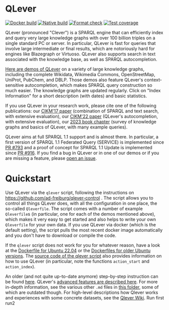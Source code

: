 # QLever

[![Docker build](https://github.com/ad-freiburg/QLever/actions/workflows/docker-publish.yml/badge.svg)](https://github.com/ad-freiburg/QLever/actions/workflows/docker-build.yml)
[![Native build](https://github.com/ad-freiburg/qlever/actions/workflows/native-build.yml/badge.svg)](https://github.com/ad-freiburg/qlever/actions/workflows/native-build.yml)
[![Format check](https://github.com/ad-freiburg/qlever/actions/workflows/format-check.yml/badge.svg)](https://github.com/ad-freiburg/qlever/actions/workflows/format-check.yml)
[![Test coverage](https://codecov.io/github/ad-freiburg/qlever/branch/master/graph/badge.svg?token=OHcEh02rW0)](https://codecov.io/github/ad-freiburg/qlever)

QLever (pronounced "Clever") is a SPARQL engine that can efficiently index and query very large knowledge graphs with over 100 billion triples on a single standard PC or server.
In particular, QLever is fast for queries that involve large intermediate or final results, which are notoriously hard for engines like Blazegraph or Virtuoso.
QLever also supports search in text associated with the knowledge base, as well as SPARQL autocompletion.

[Here are demos of QLever](http://qlever.cs.uni-freiburg.de) on a variety of large knowledge graphs, including the complete Wikidata, Wikimedia Commons, OpenStreetMap, UniProt, PubChem, and DBLP.
Those demos also feature QLever's context-sensitive autocompletion, which makes SPARQL query construction so much easier. The knowledge graphs are updated regularly. Click on "Index Information" for a short description (with dates) and basic statistics.

If you use QLever in your research work, please cite one of the following publications:
our [CIKM'17 paper](https://ad-publications.informatik.uni-freiburg.de/CIKM_qlever_BB_2017.pdf) (combination of SPARQL and text search, with extensive evaluation),
our [CIKM'22 paper](https://ad-publications.cs.uni-freiburg.de/CIKM_sparql_autocompletion_BKKKS_2022.pdf) (QLever's autocompletion, with extensive evaluation),
our [2023 book chapter](https://ad-publications.cs.uni-freiburg.de/CHAPTER_knowledge_graphs_BKKK_2023.pdf) (survey of knowledge graphs and basics of QLever, with many example queries).

QLever aims at full SPARQL 1.1 support and is almost there. In particular, a first version of SPARQL 1.1 Federated Query (SERVICE) is implemented since [PR #793](https://github.com/ad-freiburg/qlever/pull/793) and a proof of concept for SPARQL 1.1 Update is implemented since [PR #916](https://github.com/ad-freiburg/qlever/pull/916). If you find a bug in QLever or in one of our demos or if you are missing a feature, please [open an issue](https://github.com/ad-freiburg/qlever/issues).

# Quickstart

Use QLever via the `qlever` script, following the instructions on https://github.com/ad-freiburg/qlever-control .
The script allows you to control all things QLever does, with all the configuration in one place, the so-called `Qleverfile`.
The script comes with a number of example `Qleverfile`s (in particular, one for each of the demos mentioned above),
which makes it very easy to get started and also helps to write your own `Qleverfile` for your own data. If you use
QLever via docker (which is the default setting), the script pulls the most recent docker image automatically and you
don't have to download or compile the code.

If the `qlever` script does not work for you for whatever reason, have a look at the [Dockerfile for Ubuntu 22.04](https://github.com/ad-freiburg/qlever/blob/master/Dockerfile) or the [Dockerfiles for older Ubuntu versions](https://github.com/ad-freiburg/qlever/tree/master/Dockerfiles). The [source code of the qlever script](https://github.com/ad-freiburg/qlever-control/blob/main/qlever) also provides information on how to use QLever (in particular, note the functions `action_start` and `action_index`).

An older (and not quite up-to-date anymore) step-by-step instruction can be found [here](docs/quickstart.md).
QLever's [advanced features are described here](docs/advanced_features.md).
For more in-depth information, see the various other `.md` files in [this folder](docs), some of which are outdated though.
For high-level descriptions how Qlever works and experiences with some concrete datasets, see the [Qlever Wiki](https://github.com/ad-freiburg/qlever/wiki). Run first run2

